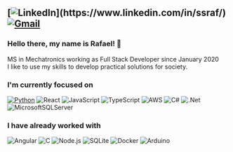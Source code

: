 [![LinkedIn](https://img.shields.io/badge/LINKEDIN-0a66c2?style=for-the-badge&logo=Linkedin "https://www.linkedin.com/in/ssraf/")](https://www.linkedin.com/in/ssraf/)
[![Gmail](https://img.shields.io/badge/-rafaelsanchezsouza@gmail.com-EEEEEE?style=for-the-badge&logo=gmail "rafaelsanchezsouza@gmail.com")](https://mail.google.com/mail/?view=cm&fs=1&to=rafaelsanchezsouza@gmail.com&su=Hello&body=Hello)
---

### Hello there, my name is Rafael! 👋

MS in Mechatronics working as Full Stack Developer since January 2020  
I like to use my skills to develop practical solutions for society.  

### I'm currently focused on

[![Python](https://img.shields.io/badge/Python-3776AB?logo=python&logoColor=fff)](#)
![React](https://img.shields.io/badge/react-%2320232a.svg?style=for-the-badge&logo=react&logoColor=%2361DAFB)
![JavaScript](https://img.shields.io/badge/javascript-%23323330.svg?style=for-the-badge&logo=javascript&logoColor=%23F7DF1E)
![TypeScript](https://img.shields.io/badge/typescript-%23007ACC.svg?style=for-the-badge&logo=typescript&logoColor=white)
![AWS](https://img.shields.io/badge/AWS-%23FF9900.svg?style=for-the-badge&logo=amazon-aws&logoColor=white)
![C#](https://img.shields.io/badge/c%23-%23239120.svg?style=for-the-badge&logo=c-sharp&logoColor=white)
![.Net](https://img.shields.io/badge/.NET-5C2D91?style=for-the-badge&logo=.net&logoColor=white)
![MicrosoftSQLServer](https://img.shields.io/badge/Microsoft%20SQL%20Sever-CC2927?style=for-the-badge&logo=microsoft%20sql%20server&logoColor=white)

### I have already worked with
![Angular](https://img.shields.io/badge/angular-%23DD0031.svg?style=for-the-badge&logo=angular&logoColor=white)
![C](https://img.shields.io/badge/-C-blue?style=for-the-badge&logo=C&logoColor=white)
![Node.js](https://img.shields.io/badge/node.js-%2343853D.svg?style=for-the-badge&logo=node.js&logoColor=white)
![SQLite](https://img.shields.io/badge/sqlite-%2307405e.svg?style=for-the-badge&logo=sqlite&logoColor=white)
![Docker](https://img.shields.io/badge/-Docker-2496ed?style=for-the-badge&logo=docker&logoColor=white "Docker")
![Arduino](https://img.shields.io/badge/-Arduino-008184?style=for-the-badge&logo=Arduino&logoColor=white "Arduino")  

<!--
**rafaelsanchezsouza/rafaelsanchezsouza** is a ✨ _special_ ✨ repository because its `README.md` (this file) appears on your GitHub profile.

Here are some ideas to get you started:

- 🔭 I’m currently working on ...
- 🌱 I’m currently learning ...
- 👯 I’m looking to collaborate on ...
- 🤔 I’m looking for help with ...
- 💬 Ask me about ...
- 📫 How to reach me: ...
- 😄 Pronouns: ...
- ⚡ Fun fact: ...
-->
